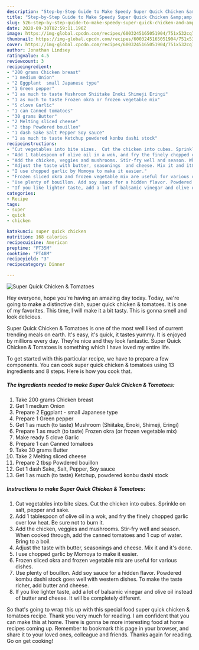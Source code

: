 ```yaml
---
description: "Step-by-Step Guide to Make Speedy Super Quick Chicken &amp;amp; Tomatoes"
title: "Step-by-Step Guide to Make Speedy Super Quick Chicken &amp;amp; Tomatoes"
slug: 526-step-by-step-guide-to-make-speedy-super-quick-chicken-and-amp-tomatoes
date: 2020-09-30T02:59:11.196Z
image: https://img-global.cpcdn.com/recipes/6003245165051904/751x532cq70/super-quick-chicken-tomatoes-recipe-main-photo.jpg
thumbnail: https://img-global.cpcdn.com/recipes/6003245165051904/751x532cq70/super-quick-chicken-tomatoes-recipe-main-photo.jpg
cover: https://img-global.cpcdn.com/recipes/6003245165051904/751x532cq70/super-quick-chicken-tomatoes-recipe-main-photo.jpg
author: Jonathan Lindsey
ratingvalue: 4.5
reviewcount: 3
recipeingredient:
- "200 grams Chicken breast"
- "1 medium Onion"
- "2 Eggplant  small Japanese type"
- "1 Green pepper"
- "1 as much to taste Mushroom Shiitake Enoki Shimeji Eringi"
- "1 as much to taste Frozen okra or frozen vegetable mix"
- "5 clove Garlic"
- "1 can Canned tomatoes"
- "30 grams Butter"
- "2 Melting sliced cheese"
- "2 tbsp Powdered bouillon"
- "1 dash Sake Salt Pepper Soy sauce"
- "1 as much to taste Ketchup powdered konbu dashi stock"
recipeinstructions:
- "Cut vegetables into bite sizes.  Cut the chicken into cubes. Sprinkle on salt, pepper and sake."
- "Add 1 tablespoon of olive oil in a wok, and fry the finely chopped garlic over low heat.  Be sure not to burn it."
- "Add the chicken, veggies and mushrooms. Stir-fry well and season. When cooked through, add the canned tomatoes and 1 cup of water. Bring to a boil."
- "Adjust the taste with butter, seasonings  and cheese. Mix it and it&#39;s done."
- "I use chopped garlic by Momoya to make it easier."
- "Frozen sliced okra and frozen vegetable mix are useful for various dishes."
- "Use plenty of bouillon. Add soy sauce for a hidden flavor. Powdered kombu dashi stock goes well with western dishes. To make the taste richer, add butter and cheese."
- "If you like lighter taste, add a lot of balsamic vinegar and olive oil instead of butter and cheese.  It will be completely different."
categories:
- Recipe
tags:
- super
- quick
- chicken

katakunci: super quick chicken 
nutrition: 168 calories
recipecuisine: American
preptime: "PT35M"
cooktime: "PT48M"
recipeyield: "3"
recipecategory: Dinner

---
```



![Super Quick Chicken &amp; Tomatoes](https://img-global.cpcdn.com/recipes/6003245165051904/751x532cq70/super-quick-chicken-tomatoes-recipe-main-photo.jpg)

Hey everyone, hope you're having an amazing day today. Today, we're going to make a distinctive dish, super quick chicken &amp; tomatoes. It is one of my favorites. This time, I will make it a bit tasty. This is gonna smell and look delicious.

Super Quick Chicken &amp; Tomatoes is one of the most well liked of current trending meals on earth. It's easy, it's quick, it tastes yummy. It is enjoyed by millions every day. They're nice and they look fantastic. Super Quick Chicken &amp; Tomatoes is something which I have loved my entire life.




To get started with this particular recipe, we have to prepare a few components. You can cook super quick chicken &amp; tomatoes using 13 ingredients and 8 steps. Here is how you cook that.

<!--inarticleads1-->

##### The ingredients needed to make Super Quick Chicken &amp; Tomatoes:

1. Take 200 grams Chicken breast
1. Get 1 medium Onion
1. Prepare 2 Eggplant - small Japanese type
1. Prepare 1 Green pepper
1. Get 1 as much (to taste) Mushroom (Shiitake, Enoki, Shimeji, Eringi)
1. Prepare 1 as much (to taste) Frozen okra (or frozen vegetable mix)
1. Make ready 5 clove Garlic
1. Prepare 1 can Canned tomatoes
1. Take 30 grams Butter
1. Take 2 Melting sliced cheese
1. Prepare 2 tbsp Powdered bouillon
1. Get 1 dash Sake, Salt, Pepper, Soy sauce
1. Get 1 as much (to taste) Ketchup, powdered konbu dashi stock




<!--inarticleads2-->

##### Instructions to make Super Quick Chicken &amp; Tomatoes:

1. Cut vegetables into bite sizes.  Cut the chicken into cubes. Sprinkle on salt, pepper and sake.
1. Add 1 tablespoon of olive oil in a wok, and fry the finely chopped garlic over low heat.  Be sure not to burn it.
1. Add the chicken, veggies and mushrooms. Stir-fry well and season. When cooked through, add the canned tomatoes and 1 cup of water. Bring to a boil.
1. Adjust the taste with butter, seasonings  and cheese. Mix it and it&#39;s done.
1. I use chopped garlic by Momoya to make it easier.
1. Frozen sliced okra and frozen vegetable mix are useful for various dishes.
1. Use plenty of bouillon. Add soy sauce for a hidden flavor. Powdered kombu dashi stock goes well with western dishes. To make the taste richer, add butter and cheese.
1. If you like lighter taste, add a lot of balsamic vinegar and olive oil instead of butter and cheese.  It will be completely different.




So that's going to wrap this up with this special food super quick chicken &amp; tomatoes recipe. Thank you very much for reading. I am confident that you can make this at home. There is gonna be more interesting food at home recipes coming up. Remember to bookmark this page in your browser, and share it to your loved ones, colleague and friends. Thanks again for reading. Go on get cooking!
